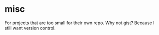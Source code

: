 # misc

For projects that are too small for their own repo. Why not gist? Because I still want version control.
